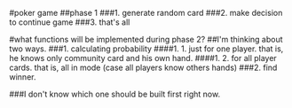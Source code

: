 #poker game
##phase 1
###1. generate random card
###2. make decision to continue game
###3. that's all

#what functions will be implemented during phase 2?
##I'm thinking about two ways.
###1. calculating probability
####1. 1. just for one player. that is, he knows only community card and his own hand.
####1. 2. for all player cards. that is, all in mode (case all players know others hands)
###2. find winner.

###I don't know which one should be built first right now.
